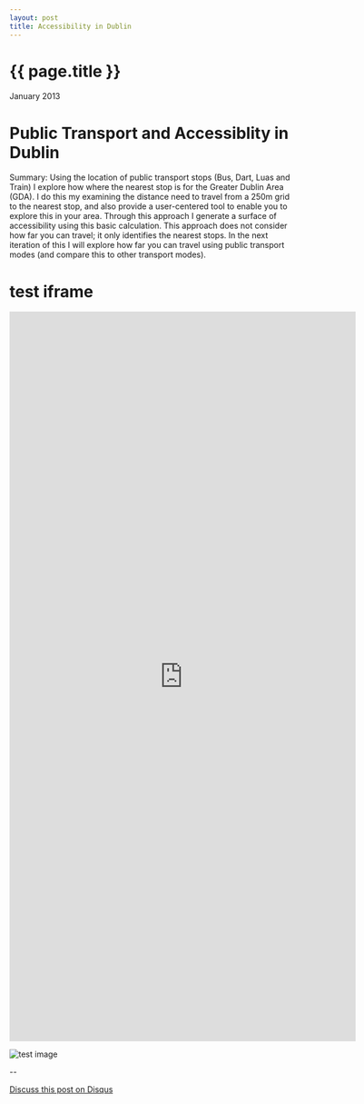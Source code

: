 ```yaml
---
layout: post
title: Accessibility in Dublin
---
```


{{ page.title }}
================

<p class="meta">January 2013</p>

# Public Transport and Accessiblity in Dublin #

Summary: Using the location of public transport stops (Bus, Dart, Luas and Train) I explore how where the nearest stop is for the Greater Dublin Area (GDA). I do this my examining the distance need to travel from a 250m grid to the nearest stop, and also provide a user-centered tool to enable you to explore this in your area. Through this approach I generate a surface of accessibility using this basic calculation. This approach does not consider how far you can travel; it only identifies the nearest stops. In the next iteration of this I will explore how far you can travel using public transport modes (and compare this to other transport modes).


# test iframe #
<iframe src="http://crime.mappingdemocracy.ie/1"style="width:610px;height:1285px;" frameborder="0" ></iframe>

![test image](http://zooooooooooooooot.com/beastifier/ecce_homo.png)


--

[Discuss this post on Disqus](http://news.ycombinator.com/item?id=1627246)